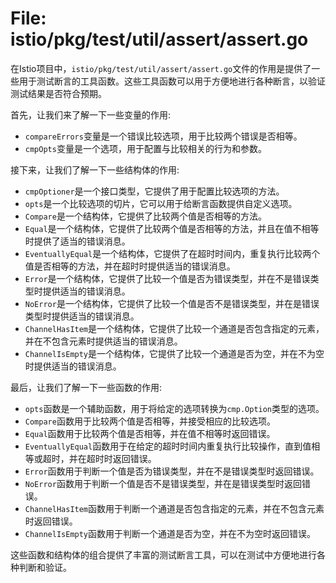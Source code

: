 # File: istio/pkg/test/util/assert/assert.go

在Istio项目中，`istio/pkg/test/util/assert/assert.go`文件的作用是提供了一些用于测试断言的工具函数。这些工具函数可以用于方便地进行各种断言，以验证测试结果是否符合预期。

首先，让我们来了解一下一些变量的作用:

- `compareErrors`变量是一个错误比较选项，用于比较两个错误是否相等。 
- `cmpOpts`变量是一个选项，用于配置与比较相关的行为和参数。

接下来，让我们了解一下一些结构体的作用:

- `cmpOptioner`是一个接口类型，它提供了用于配置比较选项的方法。
- `opts`是一个比较选项的切片，它可以用于给断言函数提供自定义选项。
- `Compare`是一个结构体，它提供了比较两个值是否相等的方法。
- `Equal`是一个结构体，它提供了比较两个值是否相等的方法，并且在值不相等时提供了适当的错误消息。
- `EventuallyEqual`是一个结构体，它提供了在超时时间内，重复执行比较两个值是否相等的方法，并在超时时提供适当的错误消息。
- `Error`是一个结构体，它提供了比较一个值是否为错误类型，并在不是错误类型时提供适当的错误消息。
- `NoError`是一个结构体，它提供了比较一个值是否不是错误类型，并在是错误类型时提供适当的错误消息。
- `ChannelHasItem`是一个结构体，它提供了比较一个通道是否包含指定的元素，并在不包含元素时提供适当的错误消息。
- `ChannelIsEmpty`是一个结构体，它提供了比较一个通道是否为空，并在不为空时提供适当的错误消息。

最后，让我们了解一下一些函数的作用:

- `opts`函数是一个辅助函数，用于将给定的选项转换为`cmp.Option`类型的选项。
- `Compare`函数用于比较两个值是否相等，并接受相应的比较选项。
- `Equal`函数用于比较两个值是否相等，并在值不相等时返回错误。
- `EventuallyEqual`函数用于在给定的超时时间内重复执行比较操作，直到值相等或超时，并在超时时返回错误。
- `Error`函数用于判断一个值是否为错误类型，并在不是错误类型时返回错误。
- `NoError`函数用于判断一个值是否不是错误类型，并在是错误类型时返回错误。
- `ChannelHasItem`函数用于判断一个通道是否包含指定的元素，并在不包含元素时返回错误。
- `ChannelIsEmpty`函数用于判断一个通道是否为空，并在不为空时返回错误。

这些函数和结构体的组合提供了丰富的测试断言工具，可以在测试中方便地进行各种判断和验证。

